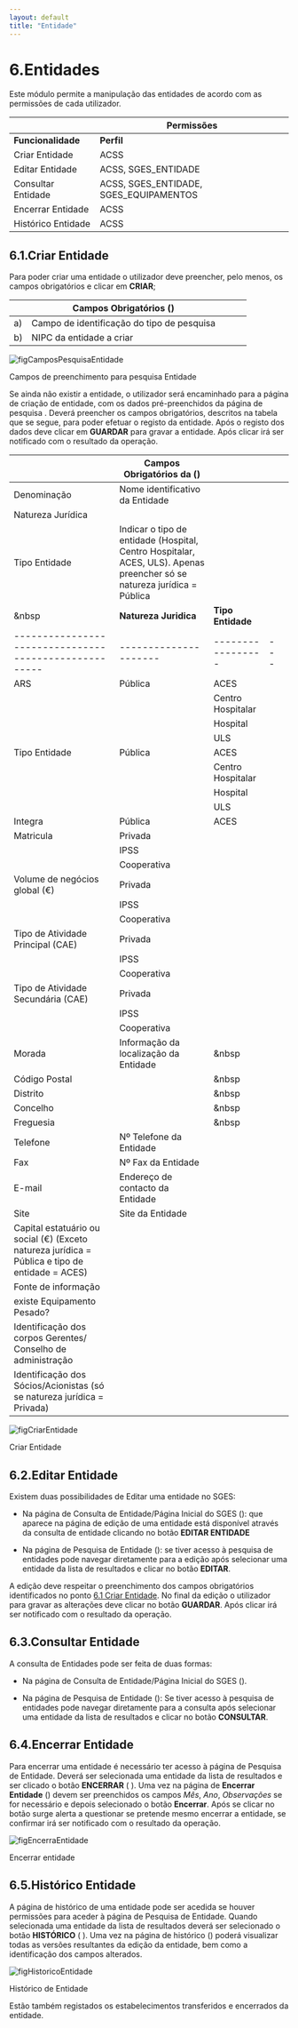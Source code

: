```yaml
---
layout: default
title: "Entidade"
---
```


# 6.Entidades

Este módulo permite a manipulação das entidades de acordo com as permissões de cada utilizador.

|  | Permissões               | 
|----|--------------------------------------------|
|**Funcionalidade** |**Perfil**|
| Criar Entidade | ACSS |
| Editar Entidade | ACSS, SGES_ENTIDADE |
| Consultar Entidade | ACSS, SGES_ENTIDADE, SGES_EQUIPAMENTOS |
| Encerrar Entidade | ACSS |
| Histórico Entidade | ACSS |

<p id="criarEntidade"></p>

## 6.1.Criar Entidade

Para poder criar uma entidade o utilizador deve preencher, pelo menos, os campos obrigatórios e clicar em **CRIAR**;

|  | Campos Obrigatórios ([](#figCamposPesquisaEntidade))               |   |   |   |
|----|--------------------------------------------|---|---|---|
| a) | Campo de identificação do tipo de pesquisa |   |   |   |
| b) | NIPC da entidade a criar |   |    |   |



![figCamposPesquisaEntidade](img/pages/6_1_1.jpg)

<p class="caption" id="figCamposPesquisaEntidade"> Campos de preenchimento para pesquisa Entidade </p>
  
  
Se ainda não existir a entidade, o utilizador será encaminhado para a página de criação de entidade, com os dados pré-preenchidos da página de pesquisa [](#figPesquisaEntidade). 
Deverá preencher os campos obrigatórios, descritos na tabela que se segue, para poder efetuar o registo da entidade.
Após o registo dos dados deve clicar em **GUARDAR** para gravar a entidade. Após clicar irá ser notificado com o resultado da operação.

|    | Campos Obrigatórios da ([](#figCriarEntidade))      |                     |                 |   |
|----|-----------------------------------------------------|---------------------|-----------------|---|
| Denominação                                         |    Nome identificativo da Entidade    |    |   |
| Natureza Jurídica                                   |                     |                 |   |
| Tipo Entidade |Indicar o tipo de entidade (Hospital, Centro Hospitalar, ACES, ULS). Apenas preencher só se natureza jurídica = Pública                   |                 |   |
| &nbsp                                               |**Natureza Juridica**|**Tipo Entidade**|   |
|-----------------------------------------------------|---------------------|-----------------|---|
| ARS                                                 |    Pública          |ACES             |   |
|                                                     |                     |Centro Hospitalar|   |
|                                                     |                     |Hospital         |   |
|                                                     |                     |ULS              |   |
| Tipo Entidade                                       |    Pública          |ACES             |   |
|                                                     |                     |Centro Hospitalar|   |
|                                                     |                     |Hospital         |   |
|                                                     |                 |ULS               |   |
| Integra                                             |    Pública      |ACES              |   |
| Matricula                                           |    Privada      |                  |   |
|                                                     |    IPSS         |                  |   |
|                                                     |  Cooperativa    |                  |   |
| Volume de negócios global (€)                       |    Privada      |                  |   |
|                                                     |    IPSS         |                  |   |
|                                                     |  Cooperativa    |                  |   |
| Tipo de Atividade Principal (CAE)                   |    Privada      |                  |   |
|                                                     |    IPSS         |                  |   |
|                                                     |    Cooperativa  |                  |   |
| Tipo de Atividade Secundária (CAE)                  |    Privada      |                  |   |
|                                                     |    IPSS         |                  |   |
|                                                     |    Cooperativa  |                  |   |
| Morada                                              |       Informação da localização da Entidade          |   &nbsp          |   |
| Código Postal                                       |                 |  &nbsp           |   |
| Distrito                                            |                 |  &nbsp           |   |
| Concelho                                            |                 |   &nbsp          |   |
| Freguesia                                           |                 |  &nbsp           |   |
| Telefone                                            | Nº Telefone da Entidade                |             |   |
| Fax                                                 | Nº Fax da Entidade                |             |   |
| E-mail                                              |        Endereço de contacto da Entidade         |             |   |
| Site                                                |        Site da Entidade         |             |   |
| Capital estatuário ou social (€) (Exceto natureza jurídica = Pública e tipo de entidade = ACES)|         |             |   |
| Fonte de informação                                 |                 |             |   |
| existe Equipamento Pesado?                          |                 |             |   |
| Identificação dos corpos Gerentes/ Conselho de administração    |     |             |   |
| Identificação dos Sócios/Acionistas (só se natureza jurídica = Privada) |     |     |   |


![figCriarEntidade](img/pages/6_1_2.jpg)

<p class="caption" id="figCriarEntidade">Criar Entidade </p>

<p id="alteraEntidade"></p>

## 6.2.Editar Entidade

Existem duas possibilidades de Editar uma entidade no SGES:

 - Na página de Consulta de Entidade/Página Inicial do SGES ([](#figPaginaEntradaEnt)):  que aparece na página de edição de uma entidade está disponível através da consulta de entidade clicando no botão **EDITAR ENTIDADE**  
	
 - Na página de Pesquisa de Entidade ([](#figPesquisaExEntidade)): se tiver acesso à pesquisa de entidades pode navegar diretamente para a edição após selecionar uma entidade da lista de resultados e clicar no botão **EDITAR**.

A edição deve respeitar o preenchimento dos campos obrigatórios identificados no ponto [6.1 Criar Entidade](#criar-entidade).
No final da edição o utilizador para gravar as alterações deve clicar no botão **GUARDAR**. Após clicar irá ser notificado com o resultado da operação.

<p id="consultaEntidade"></p>

## 6.3.Consultar Entidade

A consulta de Entidades pode ser feita de duas formas:

 - Na página de Consulta de Entidade/Página Inicial do SGES ([](#figPaginaEntradaEnt)).
	
 - Na página de Pesquisa de Entidade ([](#figPesquisaExEntidade)): Se tiver acesso à pesquisa de entidades pode navegar diretamente para a consulta após selecionar uma entidade da lista de resultados e clicar no botão **CONSULTAR**.

<p id="encerrarEntidade"></p>

## 6.4.Encerrar Entidade

Para encerrar uma entidade é necessário ter acesso à página de Pesquisa de Entidade. Deverá ser selecionada uma entidade da lista de resultados e ser clicado o botão **ENCERRAR** ([](#figPesquisaExEntidade) ).
Uma vez na página de **Encerrar Entidade** ([](#figEncerraEntidade)) devem ser preenchidos os campos *Mês*, *Ano*, *Observações* se for necessário e depois selecionado o botão **Encerrar**. 
Após se clicar no botão surge alerta a questionar se pretende mesmo encerrar a entidade, se confirmar irá ser notificado com o resultado da operação.

![figEncerraEntidade](img/pages/6_4_1.jpg)

<p class="caption" id="figEncerraEntidade"> Encerrar entidade</p>

<p id="historicoEntidade"></p>

## 6.5.Histórico Entidade

A página de histórico de uma entidade pode ser acedida se houver permissões para aceder à página de Pesquisa de Entidade. Quando selecionada uma entidade da lista de resultados deverá ser selecionado o botão **HISTÓRICO**  ([](#figPesquisaExEntidade) ).
Uma vez na página de histórico ([](#figHistoricoEntidade)) poderá visualizar todas as versões resultantes da edição da entidade, bem como a identificação dos campos alterados.

![figHistoricoEntidade](img/pages/6_5_1.jpg)

<p class="caption" id="figHistoricoEntidade"> Histórico de Entidade</p>

Estão também registados os estabelecimentos transferidos e encerrados da entidade. 